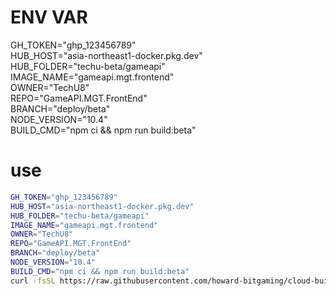 # ENV VAR
GH_TOKEN="ghp_123456789"  
HUB_HOST="asia-northeast1-docker.pkg.dev"  
HUB_FOLDER="techu-beta/gameapi"  
IMAGE_NAME="gameapi.mgt.frontend"  
OWNER="TechU8"  
REPO="GameAPI.MGT.FrontEnd"  
BRANCH="deploy/beta"  
NODE_VERSION="10.4"  
BUILD_CMD="npm ci && npm run build:beta"  

# use
```sh
GH_TOKEN="ghp_123456789"
HUB_HOST="asia-northeast1-docker.pkg.dev"
HUB_FOLDER="techu-beta/gameapi"
IMAGE_NAME="gameapi.mgt.frontend"
OWNER="TechU8"
REPO="GameAPI.MGT.FrontEnd"
BRANCH="deploy/beta"
NODE_VERSION="10.4"
BUILD_CMD="npm ci && npm run build:beta"
curl -fsSL https://raw.githubusercontent.com/howard-bitgaming/cloud-build/main/build.sh | sh -
```
